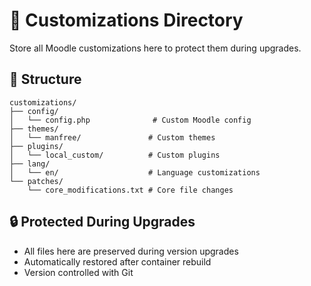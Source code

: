 # 🎨 Customizations Directory

Store all Moodle customizations here to protect them during upgrades.

## 📁 Structure
```
customizations/
├── config/
│   └── config.php              # Custom Moodle config
├── themes/
│   └── manfree/               # Custom themes
├── plugins/
│   └── local_custom/          # Custom plugins
├── lang/
│   └── en/                    # Language customizations
└── patches/
    └── core_modifications.txt # Core file changes
```

## 🔒 Protected During Upgrades
- All files here are preserved during version upgrades
- Automatically restored after container rebuild
- Version controlled with Git